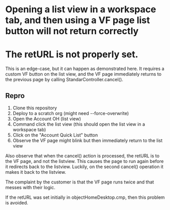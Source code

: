 # Opening a list view in a workspace tab, and then using a VF page list button will not return correctly
# The retURL is not properly set.

This is an edge-case, but it can happen as demonstrated here.  It requires a custom VF button on the list view, and the VF page immediately returns to the previous page by calling StandarController.cancel().

## Repro

1. Clone this repository
2. Deploy to a scratch org (might need --force-overwrite)
3. Open the Account OH (list view)
4. Command click the list view (this should open the list view in a workspace tab)
5. Click on the "Account Quick List" button
6. Observe the VF page might blink but then immediately return to the list view

Also observe that when the cancel() action is processed, the retURL is to the VF page, and not the listview.  This causes the page to run again before it redirects back to the listview.  Luckily, on the second cancel() operation it makes it back to the listview.

The complaint by the customer is that the VF page runs twice and that messes with their logic.

If the retURL was set initially in objectHomeDesktop.cmp, then this problem is avoided.

